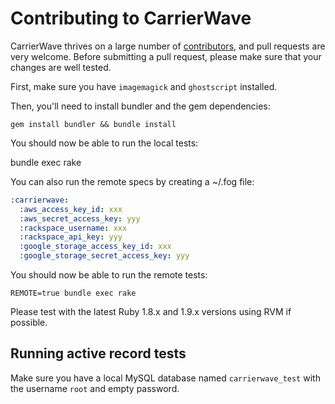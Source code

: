 # Contributing to CarrierWave

CarrierWave thrives on a large number of [contributors](https://github.com/carrierwaveuploader/carrierwave/contributors),
and pull requests are very welcome. Before submitting a pull request, please make sure that your changes are well tested.

First, make sure you have `imagemagick` and `ghostscript` installed.

Then, you'll need to install bundler and the gem dependencies:

  `gem install bundler && bundle install`

You should now be able to run the local tests:

  bundle exec rake

You can also run the remote specs by creating a ~/.fog file:

```yaml
:carrierwave:
  :aws_access_key_id: xxx
  :aws_secret_access_key: yyy
  :rackspace_username: xxx
  :rackspace_api_key: yyy
  :google_storage_access_key_id: xxx
  :google_storage_secret_access_key: yyy
```

You should now be able to run the remote tests:

    REMOTE=true bundle exec rake

Please test with the latest Ruby 1.8.x and 1.9.x versions using RVM if possible.

## Running active record tests

Make sure you have a local MySQL database named `carrierwave_test` with the username
`root` and empty password.
